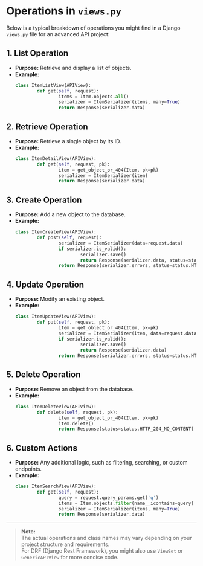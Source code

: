 # Operations in `views.py`

Below is a typical breakdown of operations you might find in a Django `views.py` file for an advanced API project:

## 1. List Operation
- **Purpose:** Retrieve and display a list of objects.
- **Example:**  
    ```python
    class ItemListView(APIView):
            def get(self, request):
                    items = Item.objects.all()
                    serializer = ItemSerializer(items, many=True)
                    return Response(serializer.data)
    ```

## 2. Retrieve Operation
- **Purpose:** Retrieve a single object by its ID.
- **Example:**  
    ```python
    class ItemDetailView(APIView):
            def get(self, request, pk):
                    item = get_object_or_404(Item, pk=pk)
                    serializer = ItemSerializer(item)
                    return Response(serializer.data)
    ```

## 3. Create Operation
- **Purpose:** Add a new object to the database.
- **Example:**  
    ```python
    class ItemCreateView(APIView):
            def post(self, request):
                    serializer = ItemSerializer(data=request.data)
                    if serializer.is_valid():
                            serializer.save()
                            return Response(serializer.data, status=status.HTTP_201_CREATED)
                    return Response(serializer.errors, status=status.HTTP_400_BAD_REQUEST)
    ```

## 4. Update Operation
- **Purpose:** Modify an existing object.
- **Example:**  
    ```python
    class ItemUpdateView(APIView):
            def put(self, request, pk):
                    item = get_object_or_404(Item, pk=pk)
                    serializer = ItemSerializer(item, data=request.data)
                    if serializer.is_valid():
                            serializer.save()
                            return Response(serializer.data)
                    return Response(serializer.errors, status=status.HTTP_400_BAD_REQUEST)
    ```

## 5. Delete Operation
- **Purpose:** Remove an object from the database.
- **Example:**  
    ```python
    class ItemDeleteView(APIView):
            def delete(self, request, pk):
                    item = get_object_or_404(Item, pk=pk)
                    item.delete()
                    return Response(status=status.HTTP_204_NO_CONTENT)
    ```

## 6. Custom Actions
- **Purpose:** Any additional logic, such as filtering, searching, or custom endpoints.
- **Example:**  
    ```python
    class ItemSearchView(APIView):
            def get(self, request):
                    query = request.query_params.get('q')
                    items = Item.objects.filter(name__icontains=query)
                    serializer = ItemSerializer(items, many=True)
                    return Response(serializer.data)
    ```

---

> **Note:**  
> The actual operations and class names may vary depending on your project structure and requirements.  
> For DRF (Django Rest Framework), you might also use `ViewSet` or `GenericAPIView` for more concise code.
